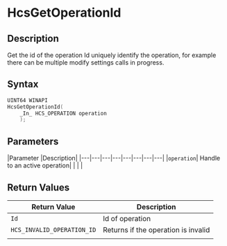 # HcsGetOperationId

## Description

Get the id of the operation Id uniquely identify the operation, for example there can be multiple modify settings calls in progress.

## Syntax

```cpp
UINT64 WINAPI
HcsGetOperationId(
    _In_ HCS_OPERATION operation
    );


```

## Parameters

|Parameter     |Description|
|---|---|---|---|---|---|---|---|
|`operation`| Handle to an active operation|
|    |    |

## Return Values

|Return Value | Description|
|---|---|
|`Id`| Id of operation|
|`HCS_INVALID_OPERATION_ID` |Returns if the operation is invalid|
|     |     |
